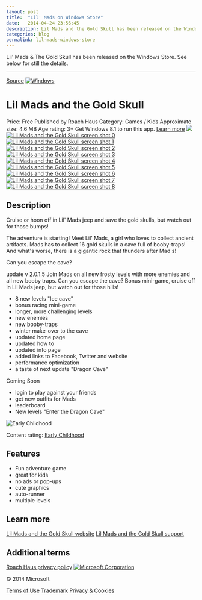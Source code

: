 ```yaml
---
layout: post
title:  "Lil' Mads on Windows Store"
date:   2014-04-24 23:56:45
description: Lil Mads and the Gold Skull has been released on the Windows Store
categories: blog
permalink: lil-mads-windows-store
---
```


Lil' Mads & The Gold Skull has been released on the Windows Store. See below for still the details.

---

[Source](http://apps.microsoft.com/windows/en-us/app/lil-mads-and-the-gold-skull/f6754c54-a91e-4f39-80d0-16e8039f12ff "Permalink to ")
[ ![Windows][1] ][2]

# Lil Mads and the Gold Skull
Price: Free
Published by Roach Haus
Category: Games / Kids
Approximate size: 4.6 MB
Age rating: 3+
Get Windows 8.1 to run this app. [Learn more][6]
![][7]
[ ][8] [ ][9]
[ ![Lil Mads and the Gold Skull screen shot 0][10] ][11] [ ![Lil Mads and the Gold Skull screen shot 1][12] ][13] [ ![Lil Mads and the Gold Skull screen shot 2][14] ][15] [ ![Lil Mads and the Gold Skull screen shot 3][16] ][17] [ ![Lil Mads and the Gold Skull screen shot 4][18] ][19] [ ![Lil Mads and the Gold Skull screen shot 5][20] ][21] [ ![Lil Mads and the Gold Skull screen shot 6][22] ][23] [ ![Lil Mads and the Gold Skull screen shot 7][24] ][25] [ ![Lil Mads and the Gold Skull screen shot 8][26] ][27]

## Description
Cruise or hoon off in Lil' Mads jeep and save the gold skulls, but watch out for those bumps!

The adventure is starting! Meet Lil' Mads, a girl who loves to collect ancient artifacts. Mads has to collect 16 gold skulls in a cave full of booby-traps! And what's worse, there is a gigantic rock that thunders after Mad's!

Can you escape the cave?

update v 2.0.1.5
Join Mads on all new frosty levels with more enemies and all new booby traps. Can you escape the cave? Bonus mini-game, cruise off in Lil Mads jeep, but watch out for those hills!

* 8 new levels "Ice cave"
* bonus racing mini-game
* longer, more challenging levels
* new enemies
* new booby-traps
* winter make-over to the cave
* updated home page
* updated how to
* updated info page
* added links to Facebook, Twitter and website
* performance optimization
* a taste of next update "Dragon Cave"

Coming Soon
* login to play against your friends
* get new outfits for Mads
* leaderboard
* New levels "Enter the Dragon Cave"  


![Early Childhood][29]

Content rating: [Early Childhood][30]

## Features

* Fun adventure game
* great for kids
* no ads or pop-ups
* cute graphics
* auto-runner
* multiple levels

## Learn more
[Lil Mads and the Gold Skull website][32]
[Lil Mads and the Gold Skull support][33]

## Additional terms

[Roach Haus privacy policy][34]
[ ![Microsoft Corporation][43] ][44]

© 2014 Microsoft

[Terms of Use][45] [Trademark][46] [Privacy & Cookies][47]

[1]: http://apps.microsoft.com/windows/images/windows_logo.png
[2]: http://windows.microsoft.com/ "Windows"
[3]: http://apps.microsoft.com/windows/images/searchIcon24.png
[4]: http://wscont1.apps.microsoft.com/winstore/1x/42bf7562-003d-4d7e-bcb8-84ab0815fc65/Icon.329928.png
[5]: http://apps.microsoft.com/windows/app/f6754c54-a91e-4f39-80d0-16e8039f12ff "Logo"
[6]: http://go.microsoft.com/fwlink/p/?LinkId=230668
[7]: http://wscont2.apps.microsoft.com/winstore/1x/42bf7562-003d-4d7e-bcb8-84ab0815fc65/Screenshot.329928.100000.jpg
[8]: http://apps.microsoft.com# "Previous screenshot"
[9]: http://apps.microsoft.com# "Next screenshot"
[10]: http://wscont2.apps.microsoft.com/winstore/1x/42bf7562-003d-4d7e-bcb8-84ab0815fc65/Screenshot.329928.100000.jpg "Lil Mads and the Gold Skull screen shot 0"
[11]: http://apps.microsoft.com# "Lil Mads and the Gold Skull screen shot 0"
[12]: http://wscont1.apps.microsoft.com/winstore/1x/42bf7562-003d-4d7e-bcb8-84ab0815fc65/Screenshot.329928.1000000.jpg "Lil Mads and the Gold Skull screen shot 1"
[13]: http://apps.microsoft.com# "Lil Mads and the Gold Skull screen shot 1"
[14]: http://wscont2.apps.microsoft.com/winstore/1x/42bf7562-003d-4d7e-bcb8-84ab0815fc65/Screenshot.329928.1000001.jpg "Lil Mads and the Gold Skull screen shot 2"
[15]: http://apps.microsoft.com# "Lil Mads and the Gold Skull screen shot 2"
[16]: http://wscont1.apps.microsoft.com/winstore/1x/42bf7562-003d-4d7e-bcb8-84ab0815fc65/Screenshot.329928.1000002.jpg "Lil Mads and the Gold Skull screen shot 3"
[17]: http://apps.microsoft.com# "Lil Mads and the Gold Skull screen shot 3"
[18]: http://wscont2.apps.microsoft.com/winstore/1x/42bf7562-003d-4d7e-bcb8-84ab0815fc65/Screenshot.329928.1000003.jpg "Lil Mads and the Gold Skull screen shot 4"
[19]: http://apps.microsoft.com# "Lil Mads and the Gold Skull screen shot 4"
[20]: http://wscont1.apps.microsoft.com/winstore/1x/42bf7562-003d-4d7e-bcb8-84ab0815fc65/Screenshot.329928.1000004.jpg "Lil Mads and the Gold Skull screen shot 5"
[21]: http://apps.microsoft.com# "Lil Mads and the Gold Skull screen shot 5"
[22]: http://wscont2.apps.microsoft.com/winstore/1x/42bf7562-003d-4d7e-bcb8-84ab0815fc65/Screenshot.329928.1000005.jpg "Lil Mads and the Gold Skull screen shot 6"
[23]: http://apps.microsoft.com# "Lil Mads and the Gold Skull screen shot 6"
[24]: http://wscont1.apps.microsoft.com/winstore/1x/42bf7562-003d-4d7e-bcb8-84ab0815fc65/Screenshot.329928.1000006.jpg "Lil Mads and the Gold Skull screen shot 7"
[25]: http://apps.microsoft.com# "Lil Mads and the Gold Skull screen shot 7"
[26]: http://wscont2.apps.microsoft.com/winstore/1x/42bf7562-003d-4d7e-bcb8-84ab0815fc65/Screenshot.329928.1000007.jpg "Lil Mads and the Gold Skull screen shot 8"
[27]: http://apps.microsoft.com# "Lil Mads and the Gold Skull screen shot 8"
[28]: http://apps.microsoft.com#
[29]: http://wscont1.apps.microsoft.com/winstore/6.2/615/images/ESRB_EC.png
[30]: http://go.microsoft.com/fwlink/?linkid=58927
[31]: javascript:toggleLanguages();
[32]: http://lilmads.parseapp.com/
[33]: mailto:apps%40roachhd.com
[34]: http://lilmads.parseapp.com/privacy.html
[35]: http://wscont2.apps.microsoft.com/winstore/1x/ac6412f7-18d8-46ac-b837-a957b093dd2a/Icon.233262.png
[36]: http://apps.microsoft.com/windows/app/a7bdea5b-7b4b-47ec-adf0-a1c364403893
[37]: http://wscont2.apps.microsoft.com/winstore/1x/f649a208-4297-446f-8a71-497d6cbad36c/Icon.198213.png
[38]: http://apps.microsoft.com/windows/app/1e736fa7-df16-4397-84e8-0bd94605c846
[39]: http://wscont1.apps.microsoft.com/winstore/1x/09bd5e07-21b6-4739-9c40-f8dbd033ba14/Icon.118514.png
[40]: http://apps.microsoft.com/windows/app/279ade89-c678-4249-b343-4ea6b1b6a93a
[41]: http://wscont1.apps.microsoft.com/winstore/1x/6a49b5ff-6e51-46fa-a4d4-a6dcf16df0e9/Icon.273310.png
[42]: http://apps.microsoft.com/windows/app/73369f41-ab57-4ada-975c-7448abb5c952
[43]: http://apps.microsoft.com/windows/images/mslogo_2013.png
[44]: http://go.microsoft.com/fwlink/p/?linkid=182163
[45]: http://go.microsoft.com/fwlink/?LinkId=123158
[46]: http://go.microsoft.com/fwlink/?LinkId=123159
[47]: http://go.microsoft.com/fwlink/?LinkId=216949
  
